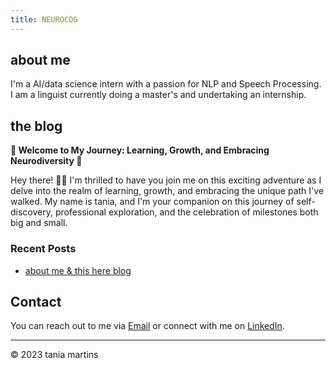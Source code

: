 ```yaml
---
title: NEUROCOG
---
```


## about me

I'm a AI/data science intern with a passion for NLP and Speech Processing. I am a linguist currently doing a master's and undertaking an internship. 


## the blog

**🌟 Welcome to My Journey: Learning, Growth, and Embracing Neurodiversity 🌟**

Hey there! 👋🏽 I'm thrilled to have you join me on this exciting adventure as I delve into the realm of learning, growth, and embracing the unique path I've walked. My name is tania, and I'm your companion on this journey of self-discovery, professional exploration, and the celebration of milestones both big and small.

### Recent Posts

- [about me & this here blog](https://taniamartins.github.io/ubiquitous-lamp/2023/08/29/about-me-&-aims.html)
<!--- [Post Title 2](link-to-post-2)
- [Post Title 3](link-to-post-3)

### Archives

- [Month Year](link-to-archive-1)
- [Month Year](link-to-archive-2)
- [Month Year](link-to-archive-3)

## Portfolio

### Projects

- [Project Title 1](link-to-project-1)
- [Project Title 2](link-to-project-2)
- [Project Title 3](link-to-project-3)-->

## Contact

You can reach out to me via [Email](mailto:tania.martins@rocketmail.com) or connect with me on [LinkedIn](https://www.linkedin.com/in/tania-martins-ba984220/).

---
© 2023 tania martins
